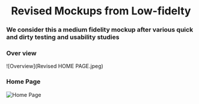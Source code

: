 # <div align="center"> Revised Mockups from Low-fidelty</div>

### We consider this a medium fidelity mockup after various quick and dirty testing and usability studies


### Over view
![Overview](Revised HOME PAGE.jpeg)



### Home Page
![Home Page](https://github.com/hkuspace-pu/project-submission-group-10-HKNatureWatch/blob/a4887cf12efcadc0b997942b25613317ec18f7a6/Mockups/revised/Revised%20Home%20Page%202.jpeg)

